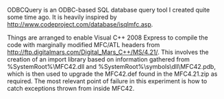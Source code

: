 ODBCQuery is an ODBC-based SQL database query tool I created quite some time ago. It is heavily inspired by http://www.codeproject.com/database/isqlmfc.asp.

Things are arranged to enable Visual C++ 2008 Express to compile the code with marginally modified MFC/ATL headers from http://ftp.digitalmars.com/Digital_Mars_C++/MS/4.21/. This involves the creation of an import library based on information gathered from %SystemRoot%\MFC42.dll and %SystemRoot%\symbols\dll\MFC42.pdb, which is then used to upgrade the MFC42.def found in the MFC4.21.zip as required. The most relevant point of failure in this experiment is how to catch exceptions thrown from inside MFC42.